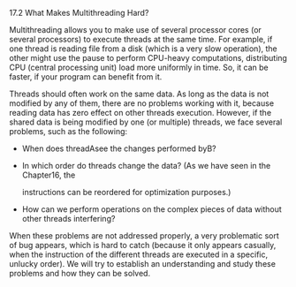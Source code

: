 17.2 What Makes Multithreading Hard?

Multithreading allows you to make use of several processor cores \(or several processors\) to execute threads at the same time. For example, if one thread is reading file from a disk \(which is a very slow operation\), the other might use the pause to perform CPU-heavy computations, distributing CPU \(central processing unit\) load more uniformly in time. So, it can be faster, if your program can benefit from it.

Threads should often work on the same data. As long as the data is not modified by any of them, there are no problems working with it, because reading data has zero effect on other threads execution. However, if the shared data is being modified by one \(or multiple\) threads, we face several problems, such as the following:

* When does threadAsee the changes performed byB?

* In which order do threads change the data? \(As we have seen in the Chapter16, the

  instructions can be reordered for optimization purposes.\)

* How can we perform operations on the complex pieces of data without other threads interfering?



When these problems are not addressed properly, a very problematic sort of bug appears, which is hard to catch \(because it only appears casually, when the instruction of the different threads are executed in a specific, unlucky order\). We will try to establish an understanding and study these problems and how they can be solved.

